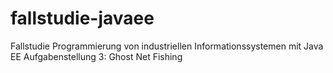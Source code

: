 # fallstudie-javaee
Fallstudie Programmierung von industriellen Informationssystemen mit Java EE Aufgabenstellung 3: Ghost Net Fishing

